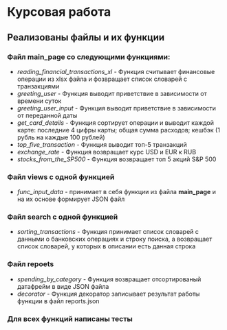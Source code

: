 # Курсовая работа
## Реализованы файлы и их функции
### Файл **main_page** со следующими функциями:
- *reading_financial_transactions_xl* - Функция считывает финансовые операции из xlsx файла и фозвращает список словарей с транзакциями
- *greeting_user* - Функция выводит приветствие в зависимости от времени суток
- *greeting_user_input* - Функция выводит приветствие в зависимости от переданной даты
- *get_card_details* - Функция сортирует операции и выводит каждой карте: последние 4 цифры карты; общая сумма расходов;
    кешбэк (1 рубль на каждые 100 рублей)
- *top_five_transaction* - Функция выводит топ-5 транзакций
- *exchange_rate* - Функция возвращает курс USD и EUR к RUB
- *stocks_from_the_SP500* - Функция возвращает топ 5 акций S&P 500
### Файл **views** с одной функцией
- *func_input_data* - принимает в себя функции из файла **main_page** и на их основе формирует JSON файл
### Файл **search** c одной функцией
- *sorting_transactions* - Функция принимает список словарей с данными о банковских операциях и строку поиска, а возвращает
    список словарей, у которых в описании есть данная строка
### Файл **repoets** 
- *spending_by_category* - Функция возвращает отсортированый датафрейм в виде JSON файла
- *decorator* - Функция декоратор записывает результат работы функции в файл reports.json

### Для всех функций написаны тесты